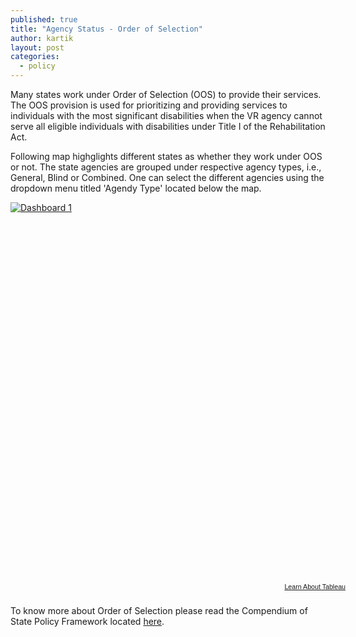 ```yaml
---
published: true
title: "Agency Status - Order of Selection"
author: kartik
layout: post
categories: 
  - policy
---
```


Many states work under Order of Selection (OOS) to provide their services. The OOS  provision is used for prioritizing and providing services to individuals with the most significant disabilities when the VR agency cannot serve all eligible individuals with disabilities under Title I of the Rehabilitation Act. 

Following map highglights different states as whether they work under OOS or not. The state agencies are grouped under respective agency types, i.e., General, Blind or Combined. One can select the different agencies using the dropdown menu titled 'Agendy Type' located below the map.

<script type="text/javascript" src="http://public.tableausoftware.com/javascripts/api/viz_v1.js"></script><div class="tableauPlaceholder" style="width:544px; height:609px;"><noscript><a href="#"><img alt="Dashboard 1 " src="http:&#47;&#47;public.tableausoftware.com&#47;static&#47;images&#47;Or&#47;OrderofSelection&#47;Dashboard1&#47;1_rss.png" style="border: none" /></a></noscript><object class="tableauViz" width="544" height="609" style="display:none;"><param name="host_url" value="http%3A%2F%2Fpublic.tableausoftware.com%2F" /><param name="site_root" value="" /><param name="name" value="OrderofSelection&#47;Dashboard1" /><param name="tabs" value="no" /><param name="toolbar" value="yes" /><param name="static_image" value="http:&#47;&#47;public.tableausoftware.com&#47;static&#47;images&#47;Or&#47;OrderofSelection&#47;Dashboard1&#47;1.png" /><param name="animate_transition" value="yes" /><param name="display_static_image" value="yes" /><param name="display_spinner" value="yes" /><param name="display_overlay" value="yes" /><param name="display_count" value="yes" /></object></div><div style="width:544px;height:22px;padding:0px 10px 0px 0px;color:black;font:normal 8pt verdana,helvetica,arial,sans-serif;"><div style="float:right; padding-right:8px;"><a href="http://www.tableausoftware.com/public/about-tableau-products?ref=http://public.tableausoftware.com/views/OrderofSelection/Dashboard1" target="_blank">Learn About Tableau</a></div></div>

To know more about Order of Selection please read the Compendium of State Policy Framework located [here](http://vr-rrtc.org/sites/vr-rrtc.org/files/docs/OOS%20Compendium.doc "Compendium of State Policy Framework").

